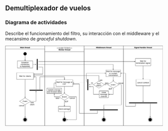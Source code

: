 ## Demultiplexador de vuelos

### Diagrama de actividades
Describe el funcionamiento del filtro, su interacción con el middleware y el
mecansimo de _graceful shutdown_.

![actividades](../../img/DiagramaActividadesQ1.png)
